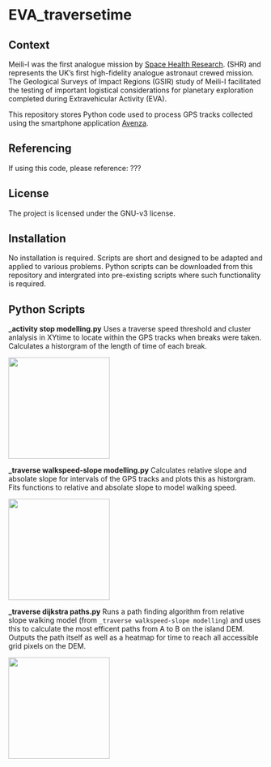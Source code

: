 # EVA_traversetime

## Context
Meili-I was the first analogue  mission by [Space Health Research](https://spacehealthresearch.com/). (SHR) and represents the UK’s first high-fidelity analogue astronaut crewed mission. The Geological Surveys of Impact Regions (GSIR) study of Meili-I facilitated the testing of important logistical considerations for planetary exploration completed during Extravehicular Activity (EVA). 

This repository stores Python code used to process GPS tracks collected using the smartphone application [Avenza](https://www.avenza.com/avenza-maps/).

## Referencing
If using this code, please reference: ???

## License
The project is licensed under the GNU-v3 license.

## Installation 
No installation is required. Scripts are short and designed to be adapted and applied to various problems. Python scripts can be downloaded from this repository and intergrated into pre-existing scripts where such functionality is required.

## Python Scripts

**_activity stop modelling.py** 
Uses a traverse speed threshold and cluster anlalysis in XYtime to locate within the GPS tracks when breaks were taken. Calculates a historgram of the length of time of each break. 

<img src="https://github.com/ag00dwin/EVA_traversetime/tree/main/_output/_activity stop modelling_hist.png" width="200">

**_traverse walkspeed-slope modelling.py** 
Calculates relative slope and absolate slope for intervals of the GPS tracks and plots this as historgram. Fits functions to relative and absolate slope to model walking speed. 

<img src="https://github.com/ag00dwin/EVA_traversetime/tree/main/_output/_traverse walkspeed-slope modelling_plot.png" width="200">

**_traverse dijkstra paths.py** 
Runs a path finding algorithm from relative slope walking model (from ``_traverse walkspeed-slope modelling``) and uses this to calculate the most efficent paths from A to B on the island DEM. Outputs the path itself as well as a heatmap for time to reach all accessible grid pixels on the DEM. 

<img src="https://github.com/ag00dwin/EVA_traversetime/tree/main/_output/da_map_(362, 322)contour.png" width="200">